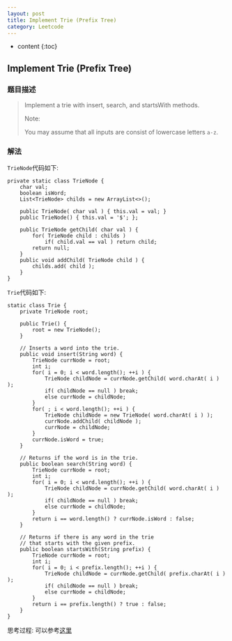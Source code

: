 ```yaml
---
layout: post
title: Implement Trie (Prefix Tree)
category: Leetcode
---
```


* content
{:toc}

## Implement Trie (Prefix Tree)

### 题目描述

> Implement a trie with insert, search, and startsWith methods.
>
> Note:
> 
> You may assume that all inputs are consist of lowercase letters `a-z`.

### 解法

`TrieNode`代码如下:

    private static class TrieNode {
        char val;
        boolean isWord;
        List<TrieNode> childs = new ArrayList<>();

        public TrieNode( char val ) { this.val = val; }
        public TrieNode() { this.val = '$'; };

        public TrieNode getChild( char val ) {
            for( TrieNode child : childs )
                if( child.val == val ) return child;
            return null;
        }
        public void addChild( TrieNode child ) {
            childs.add( child );
        }
    }

`Trie`代码如下:

    static class Trie {
        private TrieNode root;

        public Trie() {
            root = new TrieNode();
        }

        // Inserts a word into the trie.
        public void insert(String word) {
            TrieNode currNode = root;
            int i;
            for( i = 0; i < word.length(); ++i ) {
                TrieNode childNode = currNode.getChild( word.charAt( i ) );
                if( childNode == null ) break;
                else currNode = childNode;
            }
            for( ; i < word.length(); ++i ) {
                TrieNode childNode = new TrieNode( word.charAt( i ) );
                currNode.addChild( childNode );
                currNode = childNode;
            }
            currNode.isWord = true;
        }

        // Returns if the word is in the trie.
        public boolean search(String word) {
            TrieNode currNode = root;
            int i;
            for( i = 0; i < word.length(); ++i ) {
                TrieNode childNode = currNode.getChild( word.charAt( i ) );
                if( childNode == null ) break;
                else currNode = childNode;
            }
            return i == word.length() ? currNode.isWord : false;
        }

        // Returns if there is any word in the trie
        // that starts with the given prefix.
        public boolean startsWith(String prefix) {
            TrieNode currNode = root;
            int i;
            for( i = 0; i < prefix.length(); ++i ) {
                TrieNode childNode = currNode.getChild( prefix.charAt( i ) );
                if( childNode == null ) break;
                else currNode = childNode;
            }
            return i == prefix.length() ? true : false;
        }
    }

思考过程: 可以参考[这里](http://schstudio.github.io/2016/04/07/hihocoder-trie-word-count/)
